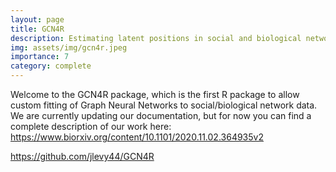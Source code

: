 ```yaml
---
layout: page
title: GCN4R
description: Estimating latent positions in social and biological networks using Graph Neural Networks
img: assets/img/gcn4r.jpeg
importance: 7
category: complete
---
```


Welcome to the GCN4R package, which is the first R package to allow custom fitting of Graph Neural Networks to social/biological network data. We are currently updating our documentation, but for now you can find a complete description of our work here: https://www.biorxiv.org/content/10.1101/2020.11.02.364935v2

https://github.com/jlevy44/GCN4R
